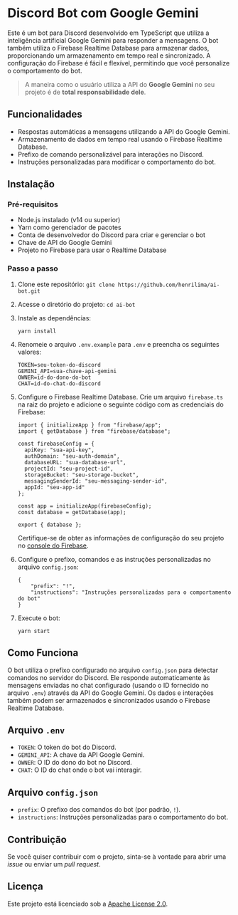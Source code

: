 # Discord Bot com Google Gemini
Este é um bot para Discord desenvolvido em TypeScript que utiliza a inteligência artificial Google Gemini para responder a mensagens. O bot também utiliza o Firebase Realtime Database para armazenar dados, proporcionando um armazenamento em tempo real e sincronizado. A configuração do Firebase é fácil e flexível, permitindo que você personalize o comportamento do bot.

> A maneira como o usuário utiliza a API do **Google Gemini** no seu projeto é de **total responsabilidade dele**.

## Funcionalidades
- Respostas automáticas a mensagens utilizando a API do Google Gemini.
- Armazenamento de dados em tempo real usando o Firebase Realtime Database.
- Prefixo de comando personalizável para interações no Discord.
- Instruções personalizadas para modificar o comportamento do bot.

## Instalação
### Pré-requisitos
- Node.js instalado (v14 ou superior)
- Yarn como gerenciador de pacotes
- Conta de desenvolvedor do Discord para criar e gerenciar o bot
- Chave de API do Google Gemini
- Projeto no Firebase para usar o Realtime Database

### Passo a passo
1. Clone este repositório:
   ```git clone https://github.com/henrilima/ai-bot.git```

2. Acesse o diretório do projeto:
   ```cd ai-bot```

3. Instale as dependências:

   ```yarn install```

4. Renomeie o arquivo `.env.example` para `.env` e preencha os seguintes valores:

    ```
    TOKEN=seu-token-do-discord
    GEMINI_API=sua-chave-api-gemini
    OWNER=id-do-dono-do-bot
    CHAT=id-do-chat-do-discord
    ```

5. Configure o Firebase Realtime Database. Crie um arquivo `firebase.ts` na raiz do projeto e adicione o seguinte código com as credenciais do Firebase:

   ```
   import { initializeApp } from "firebase/app";
   import { getDatabase } from "firebase/database";

   const firebaseConfig = {
     apiKey: "sua-api-key",
     authDomain: "seu-auth-domain",
     databaseURL: "sua-database-url",
     projectId: "seu-project-id",
     storageBucket: "seu-storage-bucket",
     messagingSenderId: "seu-messaging-sender-id",
     appId: "seu-app-id"
   };

   const app = initializeApp(firebaseConfig);
   const database = getDatabase(app);

   export { database };
    ```

    Certifique-se de obter as informações de configuração do seu projeto no [console do Firebase](https://console.firebase.google.com/).

6. Configure o prefixo, comandos e as instruções personalizadas no arquivo `config.json`:
    ```
    {
        "prefix": "!",
        "instructions": "Instruções personalizadas para o comportamento do bot"
    }
    ```

7. Execute o bot:

    ```
    yarn start
    ```

## Como Funciona
O bot utiliza o prefixo configurado no arquivo `config.json` para detectar comandos no servidor do Discord. Ele responde automaticamente às mensagens enviadas no chat configurado (usando o ID fornecido no arquivo `.env`) através da API do Google Gemini. Os dados e interações também podem ser armazenados e sincronizados usando o Firebase Realtime Database.

## Arquivo `.env`
- ``TOKEN``: O token do bot do Discord.
- ``GEMINI_API``: A chave da API Google Gemini.
- ``OWNER``: O ID do dono do bot no Discord.
- ``CHAT``: O ID do chat onde o bot vai interagir.

## Arquivo `config.json`
- ``prefix``: O prefixo dos comandos do bot (por padrão, `!`).
- ``instructions``: Instruções personalizadas para o comportamento do bot.

## Contribuição
Se você quiser contribuir com o projeto, sinta-se à vontade para abrir uma _issue_ ou enviar um _pull request_.

## Licença
Este projeto está licenciado sob a [Apache License 2.0](LICENSE).